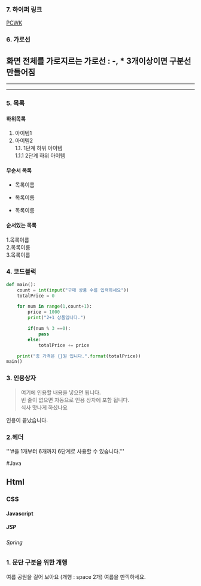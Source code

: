 ### 7. 하이퍼 링크
[PCWK](https://cafe.daum.net/pcwk)

### 6. 가로선
화면 전체를 가로지르는 가로선 : -, * 3개이상이면 구분선 만들어짐
---
***
---


### 5. 목록
#### 하위목록
1. 아이템1  
1. 아이템2  
 1.1. 1단계 하위 아이템  
   1.1.1 2단계 하위 아이템   

#### 무순서 목록
* 목록이름
- 목록이름
+ 목록이름

#### 순서있는 목록
1.목록이름  
2.목록이름  
3.목록이름  


### 4. 코드블럭
``` python
def main():
    count = int(input("구매 상품 수를 입력하세요"))
    totalPrice = 0

    for num in range(1,count+1):
        price = 1000
        print("2+1 상품입니다.")

        if(num % 3 ==0):
            pass
        else:
            totalPrice += price

    print("총 가격은 {}원 입니다.".format(totalPrice))
main()
```

### 3. 인용상자
> 여기에 인용할 내용을 넣으면 됩니다.  
> 빈 줄이 없으면 자동으로 인용 상자에 포함 됩니다.  
식사 맛나게 하셨나요  

인용이 끝났습니다.


### 2.헤더
'''#을 1개부터 6개까지 6단계로 사용할 수 있습니다.'''

#Java
## Html
### CSS
#### Javascript
##### JSP
###### Spring

### 1. 문단 구분을 위한 개행
여름 공원을 걸어 보아요
(개행 : space 2개)
여름을 만끽하세요.
